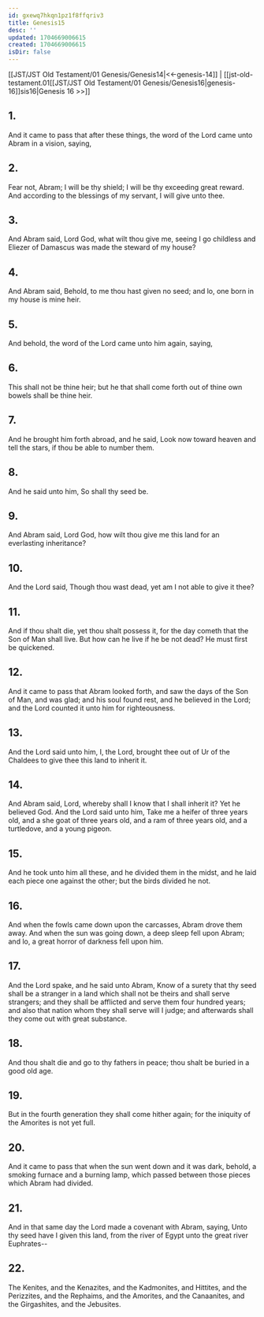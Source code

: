 ```yaml
---
id: gxewq7hkqn1pz1f8ffqriv3
title: Genesis15
desc: ''
updated: 1704669006615
created: 1704669006615
isDir: false
---
```

[[JST/JST Old Testament/01 Genesis/Genesis14|<<-genesis-14]] | [[jst-old-testament.01[[JST/JST Old Testament/01 Genesis/Genesis16|genesis-16]]sis16|Genesis 16 >>]]
## 1.
And it came to pass that after these things, the word of the Lord came unto Abram in a vision, saying,
## 2.
Fear not, Abram; I will be thy shield; I will be thy exceeding great reward. And according to the blessings of my servant, I will give unto thee.
## 3.
And Abram said, Lord God, what wilt thou give me, seeing I go childless and Eliezer of Damascus was made the steward of my house?
## 4.
And Abram said, Behold, to me thou hast given no seed; and lo, one born in my house is mine heir.
## 5.
And behold, the word of the Lord came unto him again, saying,
## 6.
This shall not be thine heir; but he that shall come forth out of thine own bowels shall be thine heir.
## 7.
And he brought him forth abroad, and he said, Look now toward heaven and tell the stars, if thou be able to number them.
## 8.
And he said unto him, So shall thy seed be.
## 9.
And Abram said, Lord God, how wilt thou give me this land for an everlasting inheritance?
## 10.
And the Lord said, Though thou wast dead, yet am I not able to give it thee?
## 11.
And if thou shalt die, yet thou shalt possess it, for the day cometh that the Son of Man shall live. But how can he live if he be not dead? He must first be quickened.
## 12.
And it came to pass that Abram looked forth, and saw the days of the Son of Man, and was glad; and his soul found rest, and he believed in the Lord; and the Lord counted it unto him for righteousness.
## 13.
And the Lord said unto him, I, the Lord, brought thee out of Ur of the Chaldees to give thee this land to inherit it.
## 14.
And Abram said, Lord, whereby shall I know that I shall inherit it? Yet he believed God. And the Lord said unto him, Take me a heifer of three years old, and a she goat of three years old, and a ram of three years old, and a turtledove, and a young pigeon.
## 15.
And he took unto him all these, and he divided them in the midst, and he laid each piece one against the other; but the birds divided he not.
## 16.
And when the fowls came down upon the carcasses, Abram drove them away. And when the sun was going down, a deep sleep fell upon Abram; and lo, a great horror of darkness fell upon him.
## 17.
And the Lord spake, and he said unto Abram, Know of a surety that thy seed shall be a stranger in a land which shall not be theirs and shall serve strangers; and they shall be afflicted and serve them four hundred years; and also that nation whom they shall serve will I judge; and afterwards shall they come out with great substance.
## 18.
And thou shalt die and go to thy fathers in peace; thou shalt be buried in a good old age.
## 19.
But in the fourth generation they shall come hither again; for the iniquity of the Amorites is not yet full.
## 20.
And it came to pass that when the sun went down and it was dark, behold, a smoking furnace and a burning lamp, which passed between those pieces which Abram had divided.
## 21.
And in that same day the Lord made a covenant with Abram, saying, Unto thy seed have I given this land, from the river of Egypt unto the great river Euphrates\--
## 22.
The Kenites, and the Kenazites, and the Kadmonites, and Hittites, and the Perizzites, and the Rephaims, and the Amorites, and the Canaanites, and the Girgashites, and the Jebusites.

